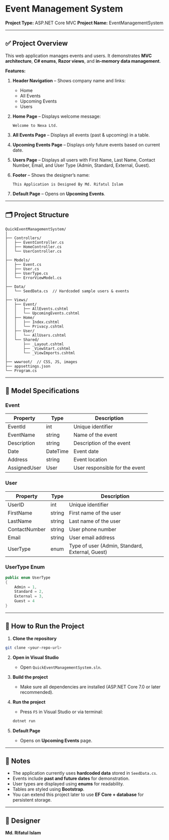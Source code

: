 # Event Management System

**Project Type:** ASP.NET Core MVC
**Project Name:** EventManagementSystem

---

## ✅ Project Overview

This web application manages events and users. It demonstrates **MVC architecture**, **C# enums**, **Razor views**, and **in-memory data management**.

**Features:**

1. **Header Navigation** – Shows company name and links:

   * Home
   * All Events
   * Upcoming Events
   * Users

2. **Home Page** – Displays welcome message:

   ```
   Welcome to Nexa Ltd.
   ```

3. **All Events Page** – Displays all events (past & upcoming) in a table.

4. **Upcoming Events Page** – Displays only future events based on current date.

5. **Users Page** – Displays all users with First Name, Last Name, Contact Number, Email, and User Type (Admin, Standard, External, Guest).

6. **Footer** – Shows the designer’s name:

   ```
   This Application is Designed By Md. Rifatul Islam
   ```

7. **Default Page** – Opens on **Upcoming Events**.

---

## 🗂 Project Structure

```
QuickEventManagementSystem/
│
├── Controllers/
│   ├── EventController.cs
│   ├── HomeController.cs
│   └── UserController.cs
│
├── Models/
│   ├── Event.cs
│   ├── User.cs
│   ├── UserType.cs
│   └── ErrorViewModel.cs
│
├── Data/
│   └── SeedData.cs  // Hardcoded sample users & events
│
├── Views/
│   ├── Event/
│   │   ├── AllEvents.cshtml
│   │   └── UpcomingEvents.cshtml
│   ├── Home/
│   │   ├── Index.cshtml
│   │   └── Privacy.cshtml
│   ├── User/
│   │   └── AllUsers.cshtml
│   └── Shared/
│       ├── _Layout.cshtml
│       ├── _ViewStart.cshtml
│       └── _ViewImports.cshtml
│
├── wwwroot/  // CSS, JS, images
├── appsettings.json
└── Program.cs
```

---

## 🔹 Model Specifications

### Event

| Property     | Type     | Description                    |
| ------------ | -------- | ------------------------------ |
| EventId      | int      | Unique identifier              |
| EventName    | string   | Name of the event              |
| Description  | string   | Description of the event       |
| Date         | DateTime | Event date                     |
| Address      | string   | Event location                 |
| AssignedUser | User     | User responsible for the event |

### User

| Property      | Type   | Description                                     |
| ------------- | ------ | ----------------------------------------------- |
| UserID        | int    | Unique identifier                               |
| FirstName     | string | First name of the user                          |
| LastName      | string | Last name of the user                           |
| ContactNumber | string | User phone number                               |
| Email         | string | User email address                              |
| UserType      | enum   | Type of user (Admin, Standard, External, Guest) |

### UserType Enum

```csharp
public enum UserType
{
    Admin = 1,
    Standard = 2,
    External = 3,
    Guest = 4
}
```

---

## 🔹 How to Run the Project

1. **Clone the repository**

```bash
git clone <your-repo-url>
```

2. **Open in Visual Studio**

   * Open `QuickEventManagementSystem.sln`.

3. **Build the project**

   * Make sure all dependencies are installed (ASP.NET Core 7.0 or later recommended).

4. **Run the project**

   * Press `F5` in Visual Studio or via terminal:

   ```bash
   dotnet run
   ```

5. **Default Page**

   * Opens on **Upcoming Events** page.

---

## 🔹 Notes

* The application currently uses **hardcoded data** stored in `SeedData.cs`.
* Events include **past and future dates** for demonstration.
* User types are displayed using **enums** for readability.
* Tables are styled using **Bootstrap**.
* You can extend this project later to use **EF Core + database** for persistent storage.

---

## 📝 Designer

**Md. Rifatul Islam**
